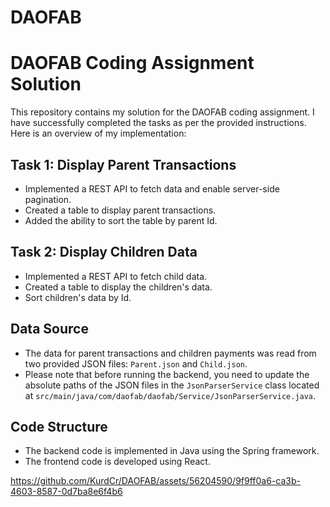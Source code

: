 # DAOFAB
 # DAOFAB Coding Assignment Solution

This repository contains my solution for the DAOFAB coding assignment. I have successfully completed the tasks as per the provided instructions. Here is an overview of my implementation:

## Task 1: Display Parent Transactions

- Implemented a REST API to fetch data and enable server-side pagination.
- Created a table to display parent transactions.
- Added the ability to sort the table by parent Id.

## Task 2: Display Children Data

- Implemented a REST API to fetch child data.
- Created a table to display the children's data.
- Sort children's data by Id.


## Data Source

- The data for parent transactions and children payments was read from two provided JSON files: `Parent.json` and `Child.json`.
- Please note that before running the backend, you need to update the absolute paths of the JSON files in the `JsonParserService` class located at `src/main/java/com/daofab/daofab/Service/JsonParserService.java`.

## Code Structure

- The backend code is implemented in Java using the Spring framework.
- The frontend code is developed using React.


https://github.com/KurdCr/DAOFAB/assets/56204590/9f9ff0a6-ca3b-4603-8587-0d7ba8e6f4b6


